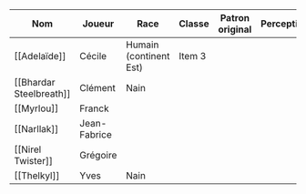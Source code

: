 
| Nom                     | Joueur       | Race                   | Classe | Patron original | Perception | Investigation | Insight |
| ----------------------- | ------------ | ---------------------- | ------ | --------------- | ---------- | ------------- | ------- |
| [[Adelaïde]]            | Cécile       | Humain (continent Est) | Item 3 |                 |            |               |         |
| [[Bhardar Steelbreath]] | Clément      | Nain                   |        |                 |            |               |         |
| [[Myrlou]]              | Franck       |                        |        |                 |            |               |         |
| [[Narllak]]             | Jean-Fabrice |                        |        |                 |            |               |         |
| [[Nirel Twister]]       | Grégoire     |                        |        |                 |            |               |         |
| [[Thelkyl]]             | Yves         | Nain                       |        |                 |            |               |         |
